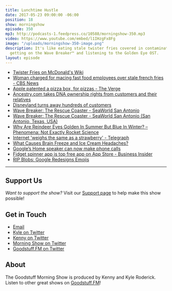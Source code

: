 ```yaml
---
title: Lunchtime Hustle
date: 2017-05-23 09:00:00 -06:00
position: 18
show: morningshow
episode: 350
mp3: http://podcasts-1.feedpress.co/10588/morningshow-350.mp3
video: https://www.youtube.com/embed/l1IHzgFx8Fg
image: "/uploads/morningshow-350-image.png"
description: It's like eating stale twister fries covered in contaminated cheese before
  getting on the Wave Breaker™ and listening to the Golden Eye OST.
layout: episode
---
```


* [Twister Fries on McDonald's Wiki](http://mcdonalds.wikia.com/wiki/Twister_Fries)
* [Woman charged for macing fast food employees over stale french fries - CBS News](http://www.cbsnews.com/news/woman-charged-for-macing-fast-food-employees-over-stale-french-fries/)
* [Apple patented a pizza box, for pizzas - The Verge](https://www.theverge.com/2017/5/16/15646154/apple-pizza-box-patent-come-on)
* [Ancestry.com takes DNA ownership rights from customers and their relatives](https://medium.com/@MedicalReport/ancestry-com-takes-dna-ownership-rights-from-customers-and-their-relatives-dbafeed02b9e)
* [Disneyland turns away hundreds of customers](http://www.foxla.com/news/local-news/256064711-story)
* [Wave Breaker: The Rescue Coaster - SeaWorld San Antonio](https://seaworld.com/san-antonio/rides/wave-breaker-roller-coaster/)
* [Wave Breaker: The Rescue Coaster - SeaWorld San Antonio (San Antonio, Texas, USA)](https://rcdb.com/14302.htm#p=74368)
* [Why Are Reindeer Eyes Golden In Summer But Blue In Winter? – Phenomena: Not Exactly Rocket Science](http://phenomena.nationalgeographic.com/2013/10/29/why-are-reindeer-eyes-golden-in-summer-but-blue-in-winter/)
* [Internet 'weighs the same as a strawberry' - Telegraph](http://www.telegraph.co.uk/technology/internet/8865093/Internet-weighs-the-same-as-a-strawberry.html)
* [What Causes Brain Freeze and Ice Cream Headaches?](https://www.thoughtco.com/what-causes-brain-freeze-607895)
* [Google’s Home speaker can now make phone calls](https://newsstand.google.com/articles/CAIiEOmqUoYJGOq_XwbXZoXcwSIqFwgEKg4IACoGCAow3O8nMMqOBjDc064F)
* [Fidget spinner app is top free app on App Store - Business Insider](http://www.businessinsider.com/fidget-spinner-app-top-free-app-store-app-2017-5?amp%3Butm_)
* [RIP Blobs: Google Redesigns Emojis](http://blog.emojipedia.org/rip-blobs-google-redesigns-emojis/)

***

## Support Us
*Want to support the show?* Visit our [Support page](https://goodstuff.fm/support) to help make this show possible!

## Get in Touch
* [Email](mailto:kyle@goodstuff.fm)
* [Kyle on Twitter](http://twitter.com/dogburps)
* [Kenny on Twitter](http://twitter.com/pizzarobotics)
* [Morning Show on Twitter](http://twitter.com/morningshowam)
* [Goodstuff.FM on Twitter](http://twitter.com/goodstufffm)

## About
The Goodstuff Morning Show is produced by Kenny and Kyle Roderick. Listen to other great shows on [Goodstuff.FM](http://goodstuff.fm/shows)!
